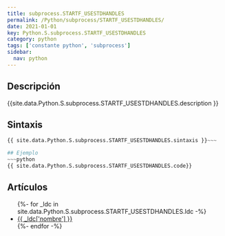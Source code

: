 ```yaml
---
title: subprocess.STARTF_USESTDHANDLES
permalink: /Python/subprocess/STARTF_USESTDHANDLES/
date: 2021-01-01
key: Python.S.subprocess.STARTF_USESTDHANDLES
category: python
tags: ['constante python', 'subprocess']
sidebar: 
  nav: python
---
```


## Descripción
{{site.data.Python.S.subprocess.STARTF_USESTDHANDLES.description }}

## Sintaxis
~~~python
{{ site.data.Python.S.subprocess.STARTF_USESTDHANDLES.sintaxis }}~~~

## Ejemplo
~~~python
{{ site.data.Python.S.subprocess.STARTF_USESTDHANDLES.code}}
~~~

## Artículos
<ul>
{%- for _ldc in site.data.Python.S.subprocess.STARTF_USESTDHANDLES.ldc -%}
   <li>
       <a href="{{_ldc['url'] }}">{{ _ldc['nombre'] }}</a>
   </li>
{%- endfor -%}
</ul>

